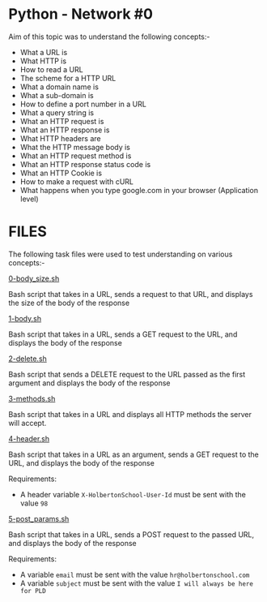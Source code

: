 # Python - Network #0

Aim of this topic was to understand the following concepts:-

* What a URL is
* What HTTP is
* How to read a URL
* The scheme for a HTTP URL
* What a domain name is
* What a sub-domain is
* How to define a port number in a URL
* What a query string is
* What an HTTP request is
* What an HTTP response is
* What HTTP headers are
* What the HTTP message body is
* What an HTTP request method is
* What an HTTP response status code is
* What an HTTP Cookie is
* How to make a request with cURL
* What happens when you type google.com in your browser (Application level)

# FILES

The following task files were used to test understanding on various concepts:-

[0-body_size.sh](./0-body_size.sh)

Bash script that takes in a URL, sends a request to that URL, and displays the size of the body of the response

[1-body.sh](./1-body.sh)

Bash script that takes in a URL, sends a GET request to the URL, and displays the body of the response

[2-delete.sh](./2-delete.sh)

Bash script that sends a DELETE request to the URL passed as the first argument and displays the body of the response

[3-methods.sh](./3-methods.sh)

Bash script that takes in a URL and displays all HTTP methods the server will accept.

[4-header.sh](./4-header.sh)

Bash script that takes in a URL as an argument, sends a GET request to the URL, and displays the body of the response

Requirements:

* A header variable `X-HolbertonSchool-User-Id` must be sent with the value `98`

[5-post_params.sh](./5-post_params.sh)

Bash script that takes in a URL, sends a POST request to the passed URL, and displays the body of the response

Requirements:

* A variable `email` must be sent with the value `hr@holbertonschool.com`
* A variable `subject` must be sent with the value `I will always be here for PLD`


